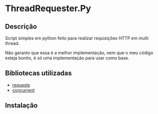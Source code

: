 # ThreadRequester.Py

## Descrição
Script simples em python feito para realizar requisições HTTP em multi thread.

Não garanto que essa é a melhor implementação, nem que o meu código esteja bonito, é só uma implementação para usar como base.

## Bibliotecas utilizadas 
* [requests](https://pypi.org/project/requests/)
* [concurrent](https://docs.python.org/3/library/concurrent.futures.html#module-concurrent.futures)

## Instalação
